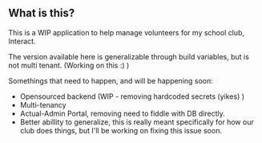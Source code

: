 ## What is this?

This is a WIP application to help manage volunteers for my school club, Interact. 


The version available here is generalizable through build variables, but is not multi tenant. (Working on this :) ) 

Somethings that need to happen, and will be happening soon: 
* Opensourced backend (WIP - removing hardcoded secrets (yikes) ) 
* Multi-tenancy
* Actual-Admin Portal, removing need to fiddle with DB directly.
* Better abillity to generalize, this is really meant specifically for how our club does things, but I'll be working on fixing this issue soon.
